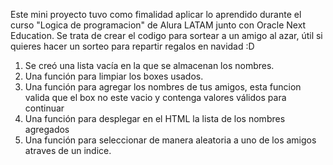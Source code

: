Este mini proyecto tuvo como fimalidad aplicar lo aprendido durante el curso "Logica de programacion" de Alura LATAM junto con Oracle Next Education.
Se trata de crear el codigo para sortear a un amigo al azar, útil si quieres hacer un sorteo para repartir regalos en navidad :D
1. Se creó una lista vacía en la que se almacenan los nombres.
2. Una función para limpiar los boxes usados.
3. Una función para agregar los nombres de tus amigos, esta funcion valida que el box no este vacio y contenga valores válidos para continuar
4. Una función para desplegar en el HTML la lista de los nombres agregados
5. Una función para seleccionar de manera aleatoria a uno de los amigos atraves de un indice.
